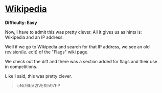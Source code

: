 # [Wikipedia](https://ctflearn.com/problems/168)

**Difficulty: Easy**

Now, I have to admit this was pretty clever. All it gives us as hints is: Wikipedia and an 
IP address.

Well if we go to Wikipedia and search for that IP address, we see an old revision(ie. edit) 
of the "Flags" wiki page.

We check out the diff and there was a section added for flags and their use in competitions.

Like I said, this was pretty clever.

> cNi76bV2IVERlh97hP
